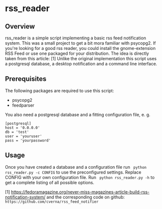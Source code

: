 rss\_reader
===========

## Overview

rss\_reader is a simple script implementing a basic rss feed notification
system. This was a small project to get a bit mora familiar with psycopg2.
If you're looking for a good rss reader, you could install the
gnome-extension RSS Feed or use one packaged for your distribution.
The idea is directly taken from this article: [1]
Unlike the original implementation this script uses a postgresql database,
a desktop notification and a command line interface.

## Prerequisites

The following packages are required to use this script:

* psycopg2
* feedparser

You also need a postgresql database and a fitting configuration file, e. g.

``` 
[postgresql]
host = '0.0.0.0'
db = 'test'
user = 'youruser'
pass = 'yourpassword'
```

## Usage

Once you have created a database and a configuration file 
run 
``` python rss_reader.py -c CONFIG```
to use the preconfigured settings. Replace CONFIG with your own configuration
file.
Run
``` python rss_reader.py -h```
to get a complete listing of all possible options.

[1] https://fedoramagazine.org/never-miss-magazines-article-build-rss-notification-system/
and the corresponding code on github:
`https://github.com/cverna/rss_feed_notifier`



